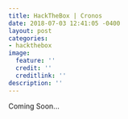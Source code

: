 ```yaml
---
title: HackTheBox | Cronos
date: 2018-07-03 12:41:05 -0400
layout: post
categories:
- hackthebox
image:
  feature: ''
  credit: ''
  creditlink: ''
description: ''
---
```

Coming Soon...